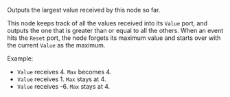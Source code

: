 Outputs the largest value received by this node so far.

This node keeps track of all the values received into its `Value` port, and outputs the one that is greater than or equal to all the others. When an event hits the `Reset` port, the node forgets its maximum value and starts over with the current `Value` as the maximum.

Example: 

   - `Value` receives 4. `Max` becomes 4.
   - `Value` receives 1. `Max` stays at 4.
   - `Value` receives -6. `Max` stays at 4.
